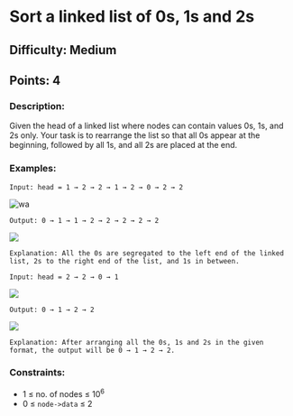 # Sort a linked list of 0s, 1s and 2s
## Difficulty: Medium
## Points: 4
### Description:
Given the head of a linked list where nodes can contain values 0s, 1s, and 2s only. Your task is to rearrange the list so that all 0s appear at the beginning, followed by all 1s, and all 2s are placed at the end.

### Examples:
```
Input: head = 1 → 2 → 2 → 1 → 2 → 0 → 2 → 2
```
![wa](https://media.geeksforgeeks.org/img-practice/prod/addEditProblem/893386/Web/Other/blobid0_1745663585.jpg)  
```
Output: 0 → 1 → 1 → 2 → 2 → 2 → 2 → 2
```
<img src="https://media.geeksforgeeks.org/img-practice/prod/addEditProblem/893386/Web/Other/blobid1_1745663752.jpg"><br>
```
Explanation: All the 0s are segregated to the left end of the linked list, 2s to the right end of the list, and 1s in between.
```
```
Input: head = 2 → 2 → 0 → 1
```
<img src="https://media.geeksforgeeks.org/img-practice/prod/addEditProblem/893386/Web/Other/blobid1_1745653669.jpg"><br>
```
Output: 0 → 1 → 2 → 2
```
<img src="https://media.geeksforgeeks.org/img-practice/prod/addEditProblem/893386/Web/Other/blobid2_1745653710.jpg"><br>
```
Explanation: After arranging all the 0s, 1s and 2s in the given format, the output will be 0 → 1 → 2 → 2.
```

### Constraints:
- 1 ≤ no. of nodes ≤ 10<sup>6</sup>
- 0 ≤ `node->data` ≤ 2
